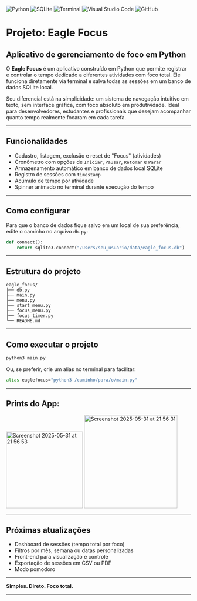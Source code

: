 ![Python](https://img.shields.io/badge/python-3670A0?style=for-the-badge&logo=python&logoColor=ffdd54)
![SQLite](https://img.shields.io/badge/sqlite-003B57?style=for-the-badge&logo=sqlite&logoColor=white)
![Terminal](https://img.shields.io/badge/terminal-%23000000.svg?style=for-the-badge&logo=gnubash&logoColor=white)
![Visual Studio Code](https://img.shields.io/badge/Visual%20Studio%20Code-0078d7.svg?style=for-the-badge&logo=visual-studio-code&logoColor=white)
![GitHub](https://img.shields.io/badge/github-%23121011.svg?style=for-the-badge&logo=github&logoColor=white)

# Projeto: Eagle Focus

## Aplicativo de gerenciamento de foco em Python

O **Eagle Focus** é um aplicativo construído em Python que permite registrar e controlar o tempo dedicado a diferentes atividades com foco total. Ele funciona diretamente via terminal e salva todas as sessões em um banco de dados SQLite local.

Seu diferencial está na simplicidade: um sistema de navegação intuitivo em texto, sem interface gráfica, com foco absoluto em produtividade. Ideal para desenvolvedores, estudantes e profissionais que desejam acompanhar quanto tempo realmente focaram em cada tarefa.

---

## Funcionalidades

- Cadastro, listagem, exclusão e reset de "Focus" (atividades)
- Cronômetro com opções de `Iniciar`, `Pausar`, `Retomar` e `Parar`
- Armazenamento automático em banco de dados local SQLite
- Registro de sessões com `timestamp`
- Acúmulo de tempo por atividade
- Spinner animado no terminal durante execução do tempo

---

## Como configurar

Para que o banco de dados fique salvo em um local de sua preferência, edite o caminho no arquivo `db.py`:

```python
def connect():
    return sqlite3.connect("/Users/seu_usuario/data/eagle_focus.db")
```

---

## Estrutura do projeto

```
eagle_focus/
├── db.py
├── main.py
├── menu.py
├── start_menu.py
├── focus_menu.py
├── focus_timer.py
└── README.md
```

---

## Como executar o projeto

```bash
python3 main.py
```

Ou, se preferir, crie um alias no terminal para facilitar:

```bash
alias eaglefocus="python3 /caminho/para/o/main.py"
```

---

## Prints do App:

<img width="209" alt="Screenshot 2025-05-31 at 21 56 53" src="https://github.com/user-attachments/assets/9aecb043-b430-4040-a07f-d9819b0c3871" />
<img width="254" alt="Screenshot 2025-05-31 at 21 56 31" src="https://github.com/user-attachments/assets/b8680d79-bc1c-4874-8ea4-f3a06b257934" />

---

## Próximas atualizações

- Dashboard de sessões (tempo total por foco)
- Filtros por mês, semana ou datas personalizadas
- Front-end para visualização e controle
- Exportação de sessões em CSV ou PDF
- Modo pomodoro

---

**Simples. Direto. Foco total.**

---

